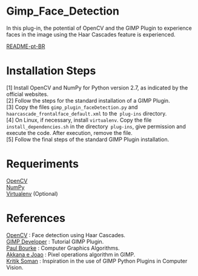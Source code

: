 Gimp_Face_Detection
===================

In this plug-in, the potential of OpenCV and the GIMP Plugin to experience faces in the image using the Haar Cascades feature is experienced. <br>

[README-pt-BR](https://github.com/jpenrici/Computer_Graphics/blob/master/GIMP_Plugin_Py/GIMP_Face_Detection/README-pt-BR.md) <br>

Installation Steps
===================

[1] Install OpenCV and NumPy for Python version 2.7, as indicated by the official websites. <br>
[2] Follow the steps for the standard installation of a GIMP Plugin. <br>
[3] Copy the files `gimp_plugin_faceDetection.py` and ` haarcascade_frontalface_default.xml` to the` plug-ins` directory. <br>
[4] On Linux, if necessary, install `virtualenv`. Copy the file `install_dependencies.sh` in the directory` plug-ins`, give permission and execute the code. After execution, remove the file. <br>
[5] Follow the final steps of the standard GIMP Plugin installation. <br>

Requeriments
============

[OpenCV](https://opencv.org/) <br>
[NumPy](https://numpy.org/) <br>
[Virtualenv](https://pypi.org/project/virtualenv/) (Optional) <br>

References
==========

[OpenCV](https://opencv-python-tutroals.readthedocs.io/en/latest/py_tutorials/py_objdetect/py_face_detection/py_face_detection.html) : Face detection using Haar Cascades. <br>
[GIMP Developer](https://developer.gimp.org/plug-ins.html) : Tutorial GIMP Plugin. <br>
[Paul Bourke](http://paulbourke.net/) : Computer Graphics Algorithms. <br>
[Akkana e Joao](https://shallowsky.com/blog/gimp/pygimp-pixel-ops.html) : Pixel operations algorithm in GIMP. <br>
[Kritik Soman](https://arxiv.org/abs/2004.13060) : Inspiration in the use of GIMP Python Plugins in Computer Vision. <br>